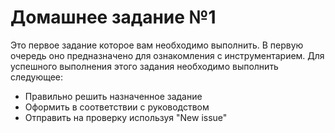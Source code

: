 Домашнее задание №1
===================

Это первое задание которое вам необходимо выполнить. В первую очередь оно предназначено для ознакомления с инструментарием. 
Для успешного выполнения этого задания необходимо выполнить следующее:

  * Правильно решить назначенное задание
  * Оформить в соответствии с руководством
  * Отправить на проверку используя "New issue"
